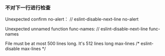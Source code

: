 ### 不对下一行进行检查

Unexpected confirm  no-alert： // eslint-disable-next-line no-alert

Unexpected unnamed function     func-names:     // eslint-disable-next-line func-names

File must be at most 500 lines long. It's 512 lines long  max-lines    /* eslint-disable max-lines */







